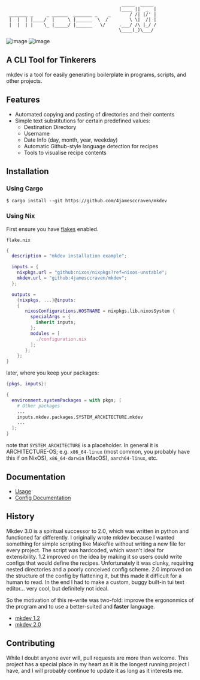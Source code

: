 ```
                                           _____  _____ 
                                          |____ ||  _  |
 _______ _     _ ______  _______ _    _       / /| |/' |
 |  |  | |____/  |     \ |______  \  /        \ \|  /| |
 |  |  | |    \_ |_____/ |______   \/     .___/ /\ |_/ /
                                          \____(_)\___/ 
```
![image](https://img.shields.io/badge/release-3.0.2-orange)
![image](https://img.shields.io/badge/license-MIT_License-orange)

A CLI Tool for Tinkerers
------------------------
mkdev is a tool for easily generating boilerplate in programs,
scripts, and other projects.

Features
--------
- Automated copying and pasting of directories and their contents
- Simple text substitutions for certain predefined values:
  - Destination Directory
  - Username
  - Date Info (day, month, year, weekday)
  - Automatic Github-style language detection for recipes
  - Tools to visualise recipe contents

Installation
------------
### Using Cargo
```
$ cargo install --git https://github.com/4jamesccraven/mkdev
```
### Using Nix
First ensure you have [flakes](https://wiki.nixos.org/wiki/Flakes) enabled.

`flake.nix`
```nix
{
  description = "mkdev installation example";

  inputs = {
    nixpkgs.url = "github:nixos/nixpkgs?ref=nixos-unstable";
    mkdev.url = "github:4jamesccraven/mkdev";
  };

  outputs =
    {nixpkgs, ...}@inputs:
    {
       nixosConfigurations.HOSTNAME = nixpkgs.lib.nixosSystem {
         specialArgs = {
           inherit inputs;
         };
         modules = [
           ./configuration.nix
         ];
       };
    };
}
```
later, where you keep your packages:
```nix
{pkgs, inputs}:

{
  environment.systemPackages = with pkgs; [
    # Other packages
    ...
    inputs.mkdev.packages.SYSTEM_ARCHITECTURE.mkdev
    ...
  ];
}
```
note that `SYSTEM_ARCHITECTURE` is a placeholder. In general it is
ARCHITECTURE-OS; e.g. `x86_64-linux` (most common, you probably have this
if on NixOS), `x86_64-darwin` (MacOS), `aarch64-linux`, etc.

Documentation
-------------
- [Usage](https://github.com/4jamesccraven/mkdev/blob/main/docs/usage.md)
- [Config Documentation](https://github.com/4jamesccraven/mkdev/blob/main/docs/config.md)

History
------
Mkdev 3.0 is a spiritual successor to 2.0, which was written in python
and functioned far differently. I originally wrote mkdev because I wanted
something for simple scripting like Makefile without writing a new file for
every project. The script was hardcoded, which wasn't ideal for extensibility.
1.2 improved on the idea by making it so users could write configs that would
define the recipes. Unfortunately it was clunky, requiring nested directories
and a poorly conceived config scheme. 2.0 improved on the structure of the config by
flattening it, but this made it difficult for a human to read. In the end I had
to make a custom, buggy built-in tui text editor... very cool, but definitely not
ideal.

So the motivation of this re-write was two-fold: improve the ergononmics of the
program and to use a better-suited and **faster** language.

- [mkdev 1.2](https://github.com/4jamesccraven/mkdev/tree/4d4ac6dd5fe044b7ba3d71d610716b5f3b9685d7)
- [mkdev 2.0](https://github.com/4jamesccraven/mkdev/tree/v2)


Contributing
------------
While I doubt anyone ever will, pull requests are more than welcome.
This project has a special place in my heart as it is the longest
running project I have, and I will probably continue to update it as long as it
interests me.
